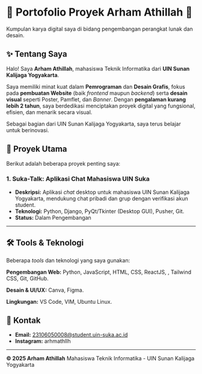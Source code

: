 # 🌟 Portofolio Proyek Arham Athillah 🌟

Kumpulan karya digital saya di bidang pengembangan perangkat lunak dan desain.

## ✨ Tentang Saya

Halo! Saya **Arham Athillah**, mahasiswa Teknik Informatika dari **UIN Sunan Kalijaga Yogyakarta**.

Saya memiliki minat kuat dalam **Pemrograman** dan **Desain Grafis**, fokus pada **pembuatan Website** (baik *frontend* maupun *backend*) serta **desain visual** seperti Poster, Pamflet, dan *Banner*. Dengan **pengalaman kurang lebih 2 tahun**, saya berdedikasi menciptakan proyek digital yang fungsional, efisien, dan menarik secara visual.

Sebagai bagian dari UIN Sunan Kalijaga Yogyakarta, saya terus belajar untuk berinovasi.

## 🚀 Proyek Utama

Berikut adalah beberapa proyek penting saya:

### 1. Suka-Talk: Aplikasi Chat Mahasiswa UIN Suka
* **Deskripsi:** Aplikasi *chat* desktop untuk mahasiswa UIN Sunan Kalijaga Yogyakarta, mendukung chat pribadi dan grup dengan verifikasi akun student.
* **Teknologi:** Python, Django, PyQt/Tkinter (Desktop GUI), Pusher, Git.
* **Status:** Dalam Pengembangan
---

## 🛠️ Tools & Teknologi

Beberapa *tools* dan teknologi yang saya gunakan:

**Pengembangan Web:** Python, JavaScript, HTML, CSS, ReactJS, , Tailwind CSS, Git, GitHub.

**Desain & UI/UX:** Canva, Figma.

**Lingkungan:** VS Code, VIM, Ubuntu Linux.

## 📧 Kontak

* **Email:** [23106050008@student.uin-suka.ac.id](mailto:23106050008@student.uin-suka.ac.id)
* **Instagram:** arhmathllh

---

**© 2025 Arham Athillah**
Mahasiswa Teknik Informatika - UIN Sunan Kalijaga Yogyakarta
